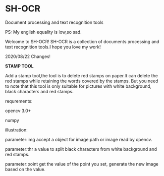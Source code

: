 # SH-OCR
Document processing and text recognition tools

PS: My english equality is low,so sad.

Welcome to SH-OCR!
SH-OCR is a collection of documents processing and text recognition tools.I hope you love my work!



2020/08/22 Changes!

**STAMP TOOL**

Add a stamp tool,the tool is to delete red stamps on paper.It can delete the red stamps while retaining the words covered by the stamps. But you need to note that this tool is only suitable for pictures with white background, black characters and red stamps.

requrements:

opencv 3.0+

numpy


 illustration:
 
 parameter:img    accept a object for image path or image read by opencv.
 
 parameter:thr    a value to split black characters from white background and red stamps.
 
 parameter:point  get the value of the point you set, generate the new image based on the value.
 
 













